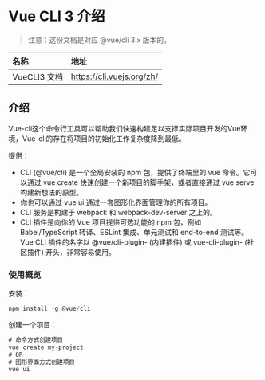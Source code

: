 # Vue CLI 3 介绍

> 注意：这份文档是对应 @vue/cli 3.x 版本的。

| 名称         | 地址                        |
| :----------- | :-------------------------- |
| VueCLI3 文档 | <https://cli.vuejs.org/zh/> |

## 介绍

Vue-cli这个命令行工具可以帮助我们快速构建足以支撑实际项目开发的Vue环境，Vue-cli的存在将项目的初始化工作复杂度降到最低。

提供：

- CLI (@vue/cli) 是一个全局安装的 npm 包，提供了终端里的 vue 命令。它可以通过 vue create 快速创建一个新项目的脚手架，或者直接通过 vue serve 构建新想法的原型。
- 你也可以通过 vue ui 通过一套图形化界面管理你的所有项目。
- CLI 服务是构建于 webpack 和 webpack-dev-server 之上的。
- CLI 插件是向你的 Vue 项目提供可选功能的 npm 包，例如 Babel/TypeScript 转译、ESLint 集成、单元测试和 end-to-end 测试等。Vue CLI 插件的名字以 @vue/cli-plugin- (内建插件) 或 vue-cli-plugin- (社区插件) 开头，非常容易使用。

### 使用概览

安装：

```js
npm install -g @vue/cli
```

创建一个项目：

```js
# 命令方式创建项目
vue create my-project
# OR
# 图形界面方式创建项目
vue ui
```
